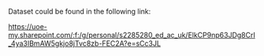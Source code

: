 Dataset could be found in the following link:

https://uoe-my.sharepoint.com/:f:/g/personal/s2285280_ed_ac_uk/ElkCP9np63JDg8CrI_4ya3IBmAW5gkjo8jTvc8zb-FEC2A?e=sCc3JL


